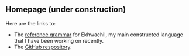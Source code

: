 ## Homepage (under construction)

Here are the links to:

* The [reference grammar](https://masonmcgrail.github.io/Constructed_Languages/Ekhwachil/reference_grammar.html) for Ekhwachil, my main constructed language that I have been working on recently.
* The [GitHub respository](https://github.com/MasonMcGrail/MasonMcGrail.github.io).
